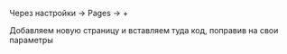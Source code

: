 Через настройки -> Pages -> +

Добавляем новую страницу и вставляем туда код, поправив на свои параметры
